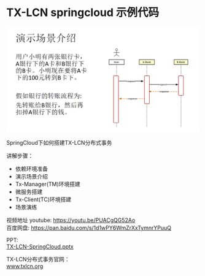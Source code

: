 # TX-LCN springcloud 示例代码

![bank](bank.png)

SpringCloud下如何搭建TX-LCN分布式事务

讲解步骤：
* 依赖环境准备   
* 演示场景介绍  
* Tx-Manager(TM)环境搭建  
* 微服务搭建  
* Tx-Client(TC)环境搭建  
* 场景演练   


视频地址
youtube:  https://youtu.be/PUACgQG52Ao   
百度网盘: https://pan.baidu.com/s/1d1wPY6WmZrXxTymnrYPuuQ  


PPT:   
[TX-LCN-SpringCloud.pptx](TX-LCN-SpringCloud.pptx)

TX-LCN分布式事务官网：  
www.txlcn.org  
